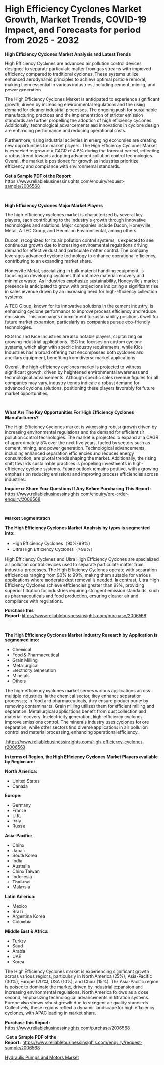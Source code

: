 <p><h1>High Efficiency Cyclones Market Growth, Market Trends, COVID-19 Impact, and Forecasts for period from 2025 - 2032</h1></p><p><strong>High Efficiency Cyclones Market Analysis and Latest Trends</strong></p>
<p><p>High Efficiency Cyclones are advanced air pollution control devices designed to separate particulate matter from gas streams with improved efficiency compared to traditional cyclones. These systems utilize enhanced aerodynamic principles to achieve optimal particle removal, making them essential in various industries, including cement, mining, and power generation.</p><p>The High Efficiency Cyclones Market is anticipated to experience significant growth, driven by increasing environmental regulations and the rising demand for cleaner industrial processes. The ongoing push for sustainable manufacturing practices and the implementation of stricter emission standards are further propelling the adoption of high efficiency cyclones. Additionally, technological advancements and innovations in cyclone design are enhancing performance and reducing operational costs.</p><p>Furthermore, rising industrial activities in emerging economies are creating new opportunities for market players. The High Efficiency Cyclones Market is expected to grow at a CAGR of 4.6% during the forecast period, reflecting a robust trend towards adopting advanced pollution control technologies. Overall, the market is positioned for growth as industries prioritize efficiency and compliance with environmental standards.</p></p>
<p><strong>Get a Sample PDF of the Report:&nbsp;</strong> <a href="https://www.reliablebusinessinsights.com/enquiry/request-sample/2006568?utm_campaign=2203&utm_medium=2&utm_source=Github&utm_content=ia&utm_term=20022025&utm_id=high-efficiency-cyclones">https://www.reliablebusinessinsights.com/enquiry/request-sample/2006568</a></p>
<p>&nbsp;</p>
<p><strong>High Efficiency Cyclones Major Market Players</strong></p>
<p><p>The high-efficiency cyclones market is characterized by several key players, each contributing to the industry's growth through innovative technologies and solutions. Major companies include Ducon, Honeyville Metal, A TEC Group, and Heumann Environmental, among others.</p><p>Ducon, recognized for its air pollution control systems, is expected to see continuous growth due to increasing environmental regulations driving demand for effective dust and particulate matter control. The company leverages advanced cyclone technology to enhance operational efficiency, contributing to an expanding market share.</p><p>Honeyville Metal, specializing in bulk material handling equipment, is focusing on developing cyclones that optimize material recovery and minimize waste. As industries emphasize sustainability, Honeyville's market presence is anticipated to grow, with projections indicating a significant rise in sales revenue driven by an increasing need for high-efficiency collection systems.</p><p>A TEC Group, known for its innovative solutions in the cement industry, is enhancing cyclone performance to improve process efficiency and reduce emissions. This company's commitment to sustainability positions it well for future market expansion, particularly as companies pursue eco-friendly technologies.</p><p>RSG Inc and Kice Industries are also notable players, capitalizing on growing industrial applications. RSG Inc focuses on custom cyclone systems, which align with specific industry requirements, while Kice Industries has a broad offering that encompasses both cyclones and ancillary equipment, benefiting from diverse market applications.</p><p>Overall, the high-efficiency cyclones market is projected to witness significant growth, driven by heightened environmental awareness and technological advancements. Although specific sales revenue figures for all companies may vary, industry trends indicate a robust demand for advanced cyclone solutions, positioning these players favorably for future market opportunities.</p></p>
<p>&nbsp;</p>
<p><strong>What Are The Key Opportunities For High Efficiency Cyclones Manufacturers?</strong></p>
<p><p>The High Efficiency Cyclones market is witnessing robust growth driven by increasing environmental regulations and the demand for efficient air pollution control technologies. The market is projected to expand at a CAGR of approximately 5% over the next five years, fueled by sectors such as cement, mining, and power generation. Technological advancements, including enhanced separation efficiencies and reduced energy consumption, are pivotal trends shaping the market. Additionally, the rising shift towards sustainable practices is propelling investments in high-efficiency cyclone systems. Future outlook remains positive, with a growing emphasis on reducing emissions and improving process efficiencies across industries.</p></p>
<p><strong>Inquire or Share Your Questions If Any Before Purchasing This Report:</strong> <a href="https://www.reliablebusinessinsights.com/enquiry/pre-order-enquiry/2006568?utm_campaign=2203&utm_medium=2&utm_source=Github&utm_content=ia&utm_term=20022025&utm_id=high-efficiency-cyclones">https://www.reliablebusinessinsights.com/enquiry/pre-order-enquiry/2006568</a></p>
<p>&nbsp;</p>
<p><strong>Market Segmentation</strong></p>
<p><strong>The High Efficiency Cyclones Market Analysis by types is segmented into:</strong></p>
<p><ul><li>High Efficiency Cyclones（90%-99%）</li><li>Ultra High Efficiency Cyclones（>99%）</li></ul></p>
<p><p>High Efficiency Cyclones and Ultra High Efficiency Cyclones are specialized air pollution control devices used to separate particulate matter from industrial processes. The High Efficiency Cyclones operate with separation efficiencies ranging from 90% to 99%, making them suitable for various applications where moderate dust removal is needed. In contrast, Ultra High Efficiency Cyclones achieve efficiencies greater than 99%, providing superior filtration for industries requiring stringent emission standards, such as pharmaceuticals and food production, ensuring cleaner air and compliance with regulations.</p></p>
<p><strong>Purchase this Report:&nbsp;</strong><a href="https://www.reliablebusinessinsights.com/purchase/2006568?utm_campaign=2203&utm_medium=2&utm_source=Github&utm_content=ia&utm_term=20022025&utm_id=high-efficiency-cyclones">https://www.reliablebusinessinsights.com/purchase/2006568</a></p>
<p>&nbsp;</p>
<p><strong>The High Efficiency Cyclones Market Industry Research by Application is segmented into:</strong></p>
<p><ul><li>Chemical</li><li>Food & Pharmaceutical</li><li>Grain Milling</li><li>Metallurgical</li><li>Electricity Generation</li><li>Minerals</li><li>Others</li></ul></p>
<p><p>The high-efficiency cyclones market serves various applications across multiple industries. In the chemical sector, they enhance separation processes; in food and pharmaceuticals, they ensure product purity by removing contaminants. Grain milling utilizes them for efficient milling and separation. Metallurgical applications benefit from dust collection and material recovery. In electricity generation, high-efficiency cyclones improve emissions control. The minerals industry uses cyclones for ore separation, while other sectors find diverse applications in air pollution control and material processing, enhancing operational efficiency.</p></p>
<p><a href="https://www.reliablebusinessinsights.com/high-efficiency-cyclones-r2006568?utm_campaign=2203&utm_medium=2&utm_source=Github&utm_content=ia&utm_term=20022025&utm_id=high-efficiency-cyclones">&nbsp;https://www.reliablebusinessinsights.com/high-efficiency-cyclones-r2006568</a></p>
<p><strong>In terms of Region, the High Efficiency Cyclones Market Players available by Region are:</strong></p>
<p>
    <p> <strong> North America: </strong>
        <ul>
            <li>United States</li>
            <li>Canada</li>
        </ul>
        </p> 
    <p> <strong> Europe: </strong>
        <ul>
            <li>Germany</li>
            <li>France</li>
            <li>U.K.</li>
            <li>Italy</li>
            <li>Russia</li>
        </ul>
        </p> 
    <p> <strong> Asia-Pacific: </strong>
        <ul>
            <li>China</li>
            <li>Japan</li>
            <li>South Korea</li>
            <li>India</li>
            <li>Australia</li>
            <li>China Taiwan</li>
            <li>Indonesia</li>
            <li>Thailand</li>
            <li>Malaysia</li>
        </ul>
        </p> 
    <p> <strong> Latin America: </strong>
        <ul>
            <li>Mexico</li>
            <li>Brazil</li>
            <li>Argentina Korea</li>
            <li>Colombia</li>
        </ul>
        </p> 
    <p> <strong> Middle East & Africa: </strong>
        <ul>
            <li>Turkey</li>
            <li>Saudi</li>
            <li>Arabia</li>
            <li>UAE</li>
            <li>Korea</li>
        </ul>
    </p>
    </p>
<p><p>The High Efficiency Cyclones market is experiencing significant growth across various regions, particularly in North America (25%), Asia-Pacific (30%), Europe (20%), USA (10%), and China (15%). The Asia-Pacific region is poised to dominate the market, driven by industrial expansion and increasing environmental regulations. North America follows as a close second, emphasizing technological advancements in filtration systems. Europe also shows robust growth due to stringent air quality standards. Collectively, these regions reflect a dynamic landscape for high efficiency cyclones, with APAC leading in market share.</p></p>
<p><strong>Purchase this Report: </strong><a href="https://www.reliablebusinessinsights.com/purchase/2006568?utm_campaign=2203&utm_medium=2&utm_source=Github&utm_content=ia&utm_term=20022025&utm_id=high-efficiency-cyclones">https://www.reliablebusinessinsights.com/purchase/2006568</a></p>
<p>&nbsp;<strong>Get a Sample PDF of the Report:&nbsp;&nbsp;</strong><a href="https://www.reliablebusinessinsights.com/enquiry/request-sample/2006568?utm_campaign=2203&utm_medium=2&utm_source=Github&utm_content=ia&utm_term=20022025&utm_id=high-efficiency-cyclones">https://www.reliablebusinessinsights.com/enquiry/request-sample/2006568</a></p>
<p><strong></strong></p>
<p><p><a href="https://github.com/guneycigdem35/Market-Research-Report-List-5/blob/main/hydraulic-pumps-and-motors-market.md?utm_campaign=2203&utm_medium=2&utm_source=Github&utm_content=ia&utm_term=20022025&utm_id=high-efficiency-cyclones">Hydraulic Pumps and Motors Market</a></p></p>